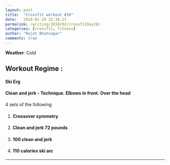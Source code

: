 ```yaml
---
layout: post
title:  "Crossfit workout #10"
date:   2018-02-29 15:36:27
permalink: /writing/2018/02/crossfitDay10/
categories: [crossfit, fitness]
author: "Rajat Bhatnagar"
comments: true
---
```


**Weather**: Cold


Workout Regime :
-------------

#### **Ski Erg**
#### **Clean and jerk** - Technique. Elbows in front. Over the head

4 sets of the following
1. #### **Crossover symmetry**

2. #### **Clean and jerk 72 pounds**

3. #### **100 clean and jerk**
4. #### **110 calories ski arc**

----------